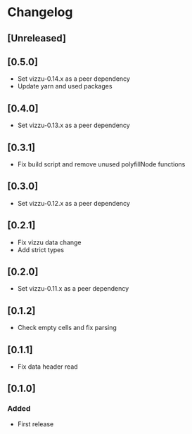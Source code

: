 # Changelog

## [Unreleased]

## [0.5.0]

-   Set vizzu-0.14.x as a peer dependency
-   Update yarn and used packages

## [0.4.0]

-   Set vizzu-0.13.x as a peer dependency

## [0.3.1]

-   Fix build script and remove unused polyfillNode functions

## [0.3.0]

-   Set vizzu-0.12.x as a peer dependency

## [0.2.1]

-   Fix vizzu data change
-   Add strict types

## [0.2.0]

-   Set vizzu-0.11.x as a peer dependency

## [0.1.2]

-   Check empty cells and fix parsing

## [0.1.1]

-   Fix data header read

## [0.1.0]

### Added

-   First release
